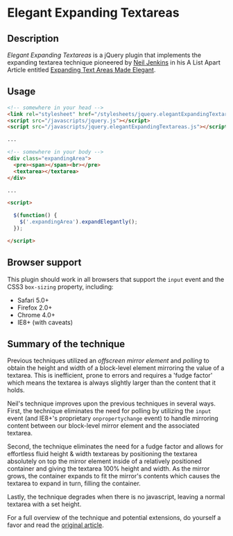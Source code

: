 # Elegant Expanding Textareas

## Description

*Elegant Expanding Textareas* is a jQuery plugin that implements the expanding textarea technique pioneered by [Neil Jenkins](http://nmjenkins.com/) in his A List Apart Article entitled [Expanding Text Areas Made Elegant](http://www.alistapart.com/articles/expanding-text-areas-made-elegant/).

## Usage

```html
<!-- somewhere in your head -->
<link rel="stylesheet" href="/stylesheets/jquery.elegantExpandingTextareas.css">
<script src="/javascripts/jquery.js"></script>
<script src="/javascripts/jquery.elegantExpandingTextareas.js"></script>

...

<!-- somewhere in your body -->
<div class="expandingArea">
  <pre><span></span><br></pre>
  <textarea></textarea>
</div>

...

<script>

  $(function() {
    $('.expandingArea').expandElegantly();
  });

</script>
```

## Browser support

This plugin should work in all browsers that support the `input` event and the CSS3 `box-sizing` property, including:

* Safari 5.0+
* Firefox 2.0+
* Chrome 4.0+
* IE8+ (with caveats)

## Summary of the technique

Previous techniques utilized an _offscreen mirror element_ and _polling_ to obtain the height and width of a block-level element mirroring the value of a textarea. This is inefficient, prone to errors and requires a 'fudge factor' which means the textarea is always slightly larger than the content that it holds.

Neil's technique improves upon the previous techniques in several ways. First, the technique eliminates the need for polling by utilizing the `input` event (and IE8+'s proprietary `onpropertychange` event) to handle mirroring content between our block-level mirror element and the associated textarea.

Second, the technique eliminates the need for a fudge factor and allows for effortless fluid height & width textareas by positioning the textarea absolutely on top the mirror element inside of a relatively positioned container and giving the textarea 100% height and width. As the mirror grows, the container expands to fit the mirror's contents which causes the textarea to expand in turn, filling the container.

Lastly, the technique degrades when there is no javascript, leaving a normal textarea with a set height.

For a full overview of the technique and potential extensions, do yourself a favor and read the [original article](http://www.alistapart.com/articles/expanding-text-areas-made-elegant/).